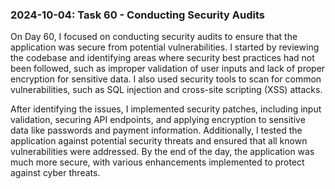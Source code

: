 ### 2024-10-04: Task 60 - Conducting Security Audits

On Day 60, I focused on conducting security audits to ensure that the application was secure from potential vulnerabilities. I started by reviewing the codebase and identifying areas where security best practices had not been followed, such as improper validation of user inputs and lack of proper encryption for sensitive data. I also used security tools to scan for common vulnerabilities, such as SQL injection and cross-site scripting (XSS) attacks.

After identifying the issues, I implemented security patches, including input validation, securing API endpoints, and applying encryption to sensitive data like passwords and payment information. Additionally, I tested the application against potential security threats and ensured that all known vulnerabilities were addressed. By the end of the day, the application was much more secure, with various enhancements implemented to protect against cyber threats.